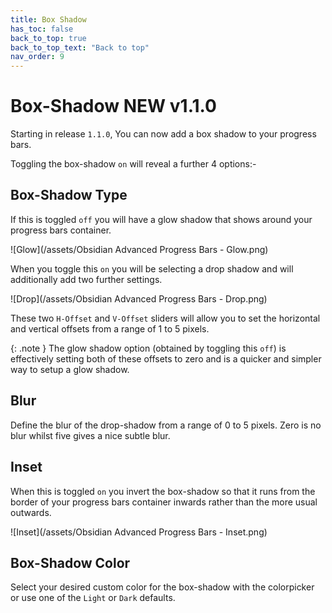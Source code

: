 ```yaml
---
title: Box Shadow
has_toc: false
back_to_top: true
back_to_top_text: "Back to top"
nav_order: 9
---
```


# Box-Shadow <span class="label label-green">NEW v1.1.0</span>
Starting in release `1.1.0`, You can now add a box shadow to your progress bars.

Toggling the box-shadow `on` will reveal a further 4 options:-

## Box-Shadow Type
If this is toggled `off` you will have a glow shadow that shows around your progress bars container.

![Glow](/assets/Obsidian Advanced Progress Bars - Glow.png)

When you toggle this `on` you will be selecting a drop shadow and will additionally add two further settings.

![Drop](/assets/Obsidian Advanced Progress Bars - Drop.png)

These two `H-Offset` and `V-Offset` sliders will allow you to set the horizontal and vertical offsets from a range of 1 to 5 pixels.

{: .note }
The glow shadow option (obtained by toggling this `off`) is effectively setting both of these offsets to zero and is a quicker and simpler way to setup a glow shadow.

## Blur
Define the blur of the drop-shadow from a range of 0 to 5 pixels.  Zero is no blur whilst five gives a nice subtle blur.

## Inset
When this is toggled `on` you invert the box-shadow so that it runs from the border of your progress bars container inwards rather than the more usual outwards.

![Inset](/assets/Obsidian Advanced Progress Bars - Inset.png)

## Box-Shadow Color
Select your desired custom color for the box-shadow with the colorpicker or use one of the `Light` or `Dark` defaults. 
